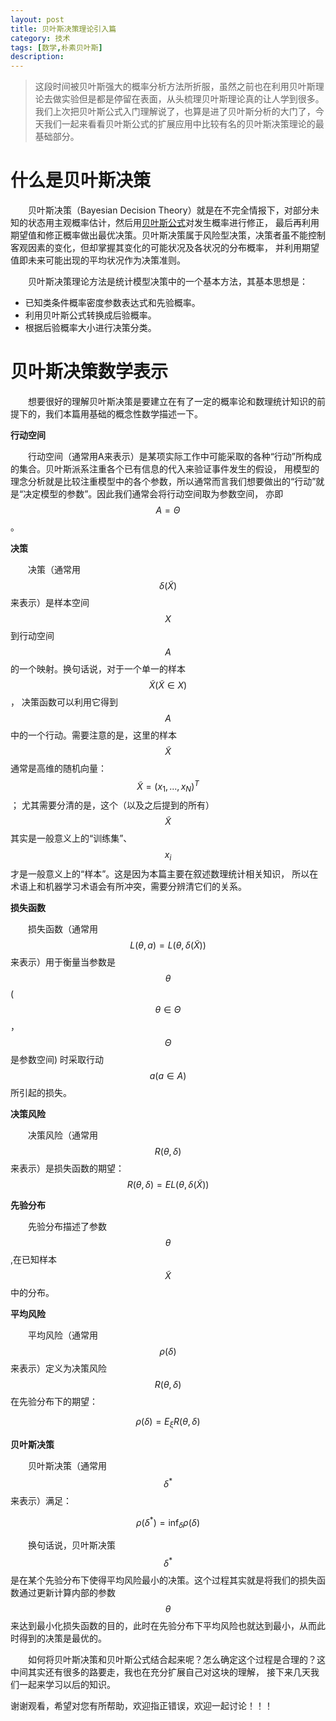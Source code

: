 ```yaml
---
layout: post
title: 贝叶斯决策理论引入篇
category: 技术
tags: [数学,朴素贝叶斯]
description: 
---
```


> 这段时间被贝叶斯强大的概率分析方法所折服，虽然之前也在利用贝叶斯理论去做实验但是都是停留在表面，从头梳理贝叶斯理论真的让人学到很多。
我们上次把贝叶斯公式入门理解说了，也算是进了贝叶斯分析的大门了，今天我们一起来看看贝叶斯公式的扩展应用中比较有名的贝叶斯决策理论的最基础部分。

# 什么是贝叶斯决策 # 

　　贝叶斯决策（Bayesian Decision Theory）就是在不完全情报下，对部分未知的状态用主观概率估计，然后用[贝叶斯公式](http://www.twistedwg.com/2018/05/05/Bayes-basic-rule.html)对发生概率进行修正，
最后再利用期望值和修正概率做出最优决策。贝叶斯决策属于风险型决策，决策者虽不能控制客观因素的变化，但却掌握其变化的可能状况及各状况的分布概率，
并利用期望值即未来可能出现的平均状况作为决策准则。

　　贝叶斯决策理论方法是统计模型决策中的一个基本方法，其基本思想是：

- 已知类条件概率密度参数表达式和先验概率。
- 利用贝叶斯公式转换成后验概率。
- 根据后验概率大小进行决策分类。

# 贝叶斯决策数学表示 #

　　想要很好的理解贝叶斯决策是要建立在有了一定的概率论和数理统计知识的前提下的，我们本篇用基础的概念性数学描述一下。

**行动空间**

　　行动空间（通常用A来表示）是某项实际工作中可能采取的各种“行动”所构成的集合。贝叶斯派系注重各个已有信息的代入来验证事件发生的假设，
用模型的理念分析就是比较注重模型中的各个参数，所以通常而言我们想要做出的“行动”就是“决定模型的参数”。因此我们通常会将行动空间取为参数空间，
亦即$$A=\Theta$$。

**决策**

　　决策（通常用$$\delta(\tilde X)$$来表示）是样本空间$$X$$到行动空间$$A$$的一个映射。换句话说，对于一个单一的样本$$\tilde X(\tilde X\in X)$$，
决策函数可以利用它得到$$A$$中的一个行动。需要注意的是，这里的样本$$\tilde X$$通常是高维的随机向量：$$\tilde X=(x_1,...,x_N)^T$$；
尤其需要分清的是，这个（以及之后提到的所有）$$\tilde X$$其实是一般意义上的“训练集”、$$x_i$$才是一般意义上的“样本”。这是因为本篇主要在叙述数理统计相关知识，
所以在术语上和机器学习术语会有所冲突，需要分辨清它们的关系。

**损失函数**

　　损失函数（通常用$$L(\theta,a)=L(\theta,\delta(\tilde X))$$来表示）用于衡量当参数是$$\theta$$($$\theta\in\Theta$$，$$\Theta$$是参数空间)
时采取行动$$a(a\in A)$$所引起的损失。

**决策风险**

　　决策风险（通常用$$R(\theta,\delta)$$来表示）是损失函数的期望：$$R(\theta,\delta)=EL(\theta,\delta(\tilde X))$$

**先验分布**

　　先验分布描述了参数$$\theta$$,在已知样本$$\tilde X$$中的分布。

**平均风险**

　　平均风险（通常用$$\rho(\delta)$$来表示）定义为决策风险$$R(\theta,\delta)$$在先验分布下的期望：

$$\rho(\delta) = E_\xi R(\theta,\delta)$$

**贝叶斯决策**

　　贝叶斯决策（通常用$$\delta^*$$来表示）满足：

$$\rho(\delta^*)=\inf_\delta\rho(\delta)$$

　　换句话说，贝叶斯决策$$\delta^*$$是在某个先验分布下使得平均风险最小的决策。这个过程其实就是将我们的损失函数通过更新计算内部的参数$$\theta$$
来达到最小化损失函数的目的，此时在先验分布下平均风险也就达到最小，从而此时得到的决策是最优的。

　　如何将贝叶斯决策和贝叶斯公式结合起来呢？怎么确定这个过程是合理的？这中间其实还有很多的路要走，我也在充分扩展自己对这块的理解，
接下来几天我们一起来学习以后的知识。

谢谢观看，希望对您有所帮助，欢迎指正错误，欢迎一起讨论！！！
